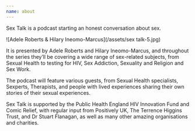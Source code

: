```yaml
---
name: about
---
```

Sex Talk is a podcast starting an honest conversation about sex.



![Adele Roberts & Hilary Ineomo-Marcus](/assets/sex talk-5.jpg)

It is presented by Adele Roberts and Hilary Ineomo-Marcus, and throughout the series they’ll be covering a wide range of sex-related subjects, from Sexual Health to testing for HIV, Sex Addiction, Sexuality and Religion and Sex Work.

The podcast will feature various guests, from Sexual Health specialists, Sexperts, Therapists, and people with lived experiences sharing their own stories of their sexual experiences.

Sex Talk is supported by the Public Health England HIV Innovation Fund and Comic Relief, with regular input from Positively UK, The Terrence Higgins Trust, and Dr Stuart Flanagan, as well as many other amazing organisations and charities.
